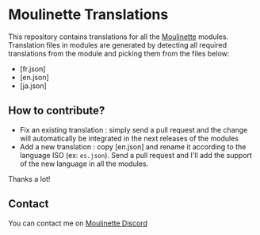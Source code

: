 #  Moulinette Translations

This repository contains translations for all the [Moulinette](https://github.com/SvenWerlen/moulinette-core) modules.
Translation files in modules are generated by detecting all required translations from the module and picking them from the files below:

* [fr.json]
* [en.json]
* [ja.json]

## How to contribute?

* Fix an existing translation : simply send a pull request and the change will automatically be integrated in the next releases of the modules
* Add a new translation : copy [en.json] and rename it according to the language ISO (ex: `es.json`). Send a pull request and I'll add the support of the new language in all the modules.

Thanks a lot!

## Contact

You can contact me on [Moulinette Discord](https://discord.gg/xg3dcMQfP2)
